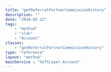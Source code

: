 ```yaml
---
title: "getReferralPartnerCommissionHistory"
description: ""
date: "2018-02-12"
tags:
    - "method"
    - "sldn"
    - "Account"
classes:
    - "getReferralPartnerCommissionHistory"
type: "reference"
layout: "method"
mainService : "SoftLayer_Account"
---
```


